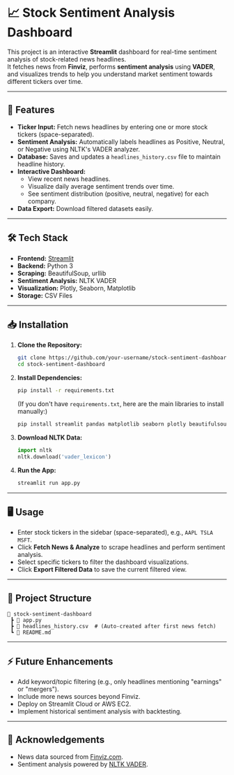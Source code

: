 # 📈 Stock Sentiment Analysis Dashboard

This project is an interactive **Streamlit** dashboard for real-time sentiment analysis of stock-related news headlines.  
It fetches news from **Finviz**, performs **sentiment analysis** using **VADER**, and visualizes trends to help you understand market sentiment towards different tickers over time.

---

## 🚀 Features

- **Ticker Input:** Fetch news headlines by entering one or more stock tickers (space-separated).
- **Sentiment Analysis:** Automatically labels headlines as Positive, Neutral, or Negative using NLTK's VADER analyzer.
- **Database:** Saves and updates a `headlines_history.csv` file to maintain headline history.
- **Interactive Dashboard:**
  - View recent news headlines.
  - Visualize daily average sentiment trends over time.
  - See sentiment distribution (positive, neutral, negative) for each company.
- **Data Export:** Download filtered datasets easily.

---

## 🛠️ Tech Stack

- **Frontend:** [Streamlit](https://streamlit.io/)
- **Backend:** Python 3
- **Scraping:** BeautifulSoup, urllib
- **Sentiment Analysis:** NLTK VADER
- **Visualization:** Plotly, Seaborn, Matplotlib
- **Storage:** CSV Files

---

## 📥 Installation

1. **Clone the Repository:**
   ```bash
   git clone https://github.com/your-username/stock-sentiment-dashboard.git
   cd stock-sentiment-dashboard
   ```

2. **Install Dependencies:**
   ```bash
   pip install -r requirements.txt
   ```

   (If you don't have `requirements.txt`, here are the main libraries to install manually:)
   ```bash
   pip install streamlit pandas matplotlib seaborn plotly beautifulsoup4 nltk
   ```

3. **Download NLTK Data:**
   ```python
   import nltk
   nltk.download('vader_lexicon')
   ```

4. **Run the App:**
   ```bash
   streamlit run app.py
   ```

---

## 🖥️ Usage

- Enter stock tickers in the sidebar (space-separated), e.g., `AAPL TSLA MSFT`.
- Click **Fetch News & Analyze** to scrape headlines and perform sentiment analysis.
- Select specific tickers to filter the dashboard visualizations.
- Click **Export Filtered Data** to save the current filtered view.

---

## 📂 Project Structure

```
📁 stock-sentiment-dashboard
 ┣ 📄 app.py
 ┣ 📄 headlines_history.csv  # (Auto-created after first news fetch)
 ┗ 📄 README.md
```

---

## ⚡ Future Enhancements

- Add keyword/topic filtering (e.g., only headlines mentioning "earnings" or "mergers").
- Include more news sources beyond Finviz.
- Deploy on Streamlit Cloud or AWS EC2.
- Implement historical sentiment analysis with backtesting.

---

## 🙌 Acknowledgements

- News data sourced from [Finviz.com](https://finviz.com/).
- Sentiment analysis powered by [NLTK VADER](https://github.com/cjhutto/vaderSentiment).

